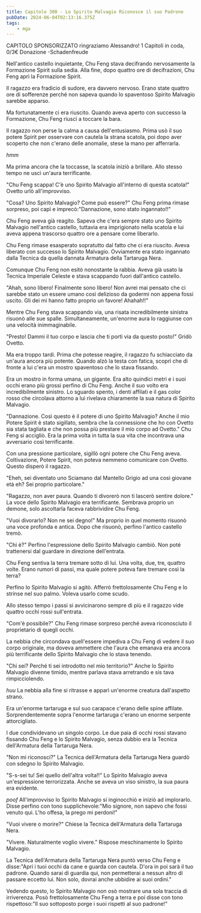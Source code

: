 ```yaml
---
title: Capitolo 300 - Lo Spirito Malvagio Riconosce il suo Padrone
pubDate: 2024-06-04T02:13:16.375Z
tags:
    - mga
---
```

                
CAPITOLO SPONSORIZZATO ringraziamo Alessandro!
1 Capitoli in coda, 0/3€ Donazione
-Schadenfreude


Nell'antico castello inquietante, Chu Feng stava decifrando nervosamente la Formazione Spirit sulla sedia. Alla fine, dopo quattro ore di decifrazioni, Chu Feng aprì la Formazione Spirit.


Il ragazzo era fradicio di sudore, era davvero nervoso. Erano state quattro ore di sofferenze perché non sapeva quando lo spaventoso Spirito Malvagio sarebbe apparso.


Ma fortunatamente ci era riuscito. Quando aveva aperto con successo la Formazione, Chu Feng riuscì a toccare la bara.


Il ragazzo non perse la calma a causa dell'entusiasmo. Prima usò il suo potere Spirit per osservare con cautela la strana scatola, poi dopo aver scoperto che non c'erano delle anomalie, stese la mano per afferrarla.


*hmm*


Ma prima ancora che la toccasse, la scatola iniziò a brillare. Allo stesso tempo ne uscì un'aura terrificante.


"Chu Feng scappa! C'è uno Spirito Malvagio all'interno di questa scatola!" Ovetto urlò all'improvviso.


"Cosa? Uno Spirito Malvagio? Come può essere?" Chu Feng prima rimase sorpreso, poi capì e imprecò:"Dannazione, sono stato ingannato!!"


Chu Feng aveva già reagito. Sapeva che c'era sempre stato uno Spirito Malvagio nell'antico castello, tuttavia era imprigionato nella scatola e lui aveva appena trascorso quattro ore a pensare come liberarlo.


Chu Feng rimase esasperato sopratutto dal fatto che ci era riuscito. Aveva liberato con successo lo Spirito Malvagio. Ovviamente era stato ingannato dalla Tecnica da quella dannata Armatura della Tartaruga Nera.


Comunque Chu Feng non esitò nonostante la rabbia. Aveva già usato la Tecnica Imperiale Celeste e stava scappando fuori dall'antico castello.


"Ahah, sono libero! Finalmente sono libero! Non avrei mai pensato che ci sarebbe stato un essere umano così delizioso da godermi non appena fossi uscito. Gli dei mi hanno fatto proprio un favore! Ahahah!!"


Mentre Chu Feng stava scappando via, una risata incredibilmente sinistra risuonò alle sue spalle. Simultaneamente, un'enorme aura lo raggiunse con una velocità inimmaginabile.


"Presto! Dammi il tuo corpo e lascia che ti porti via da questo posto!" Gridò Ovetto.


Ma era troppo tardi. Prima che potesse reagire, il ragazzo fu schiacciato da un'aura ancora più potente. Quando alzò la testa con fatica, scoprì che di fronte a lui c'era un mostro spaventoso che lo stava fissando.


Era un mostro in forma umana, un gigante. Era alto quindici metri e i suoi occhi erano più grossi perfino di Chu Feng. Anche il suo volto era incredibilmente sinistro. Lo sguardo spento, i denti affilati e il gas color rosso che circolava attorno a lui rivelava chiaramente la sua natura di Spirito Malvagio.


"Dannazione. Così questo è il potere di uno Spirito Malvagio? Anche il mio Potere Spirit è stato sigillato, sembra che la connessione che ho con Ovetto sia stata tagliata e che non possa più prestare il mio corpo ad Ovetto." Chu Feng si accigliò. Era la prima volta in tutta la sua vita che incontrava una avversario così terrificante.


Con una pressione particolare, sigillò ogni potere che Chu Feng aveva. Coltivazione, Potere Spirit, non poteva nemmeno comunicare con Ovetto. Questo disperò il ragazzo.


"Eheh, sei diventato uno Sciamano dal Mantello Grigio ad una così giovane età eh? Sei proprio particolare."


"Ragazzo, non aver paura. Quando ti divorerò non ti lascerò sentire dolore." La voce dello Spirito Malvagio era terrificante. Sembrava proprio un demone, solo ascoltarla faceva rabbrividire Chu Feng.


"Vuoi divorarlo? Non ne sei degno!" Ma proprio in quel momento risuonò una voce profonda e antica. Dopo che risuonò, perfino l'antico castello tremò.


"Chi è?" Perfino l'espressione dello Spirito Malvagio cambiò.
Non poté trattenersi dal guardare in direzione dell'entrata.


Chu Feng sentiva la terra tremare sotto di lui. Una volta, due, tre, quattro volte. Erano rumori di passi, ma quale potere poteva fare tremare così la terra?


Perfino lo Spirito Malvagio si agitò. Afferrò frettolosamente Chu Feng e lo strinse nel suo palmo. Voleva usarlo come scudo.


Allo stesso tempo i passi si avvicinarono sempre di più e il ragazzo vide quattro occhi rossi sull'entrata.


"Com'è possibile?" Chu Feng rimase sorpreso perché aveva riconosciuto il proprietario di quegli occhi.


La nebbia che circondava quell'essere impediva a Chu Feng di vedere il suo corpo originale, ma doveva ammettere che l'aura che emanava era ancora più terrificante dello Spirito Malvagio che lo stava tenendo.


"Chi sei? Perché ti sei introdotto nel mio territorio?" Anche lo Spirito Malvagio divenne timido, mentre parlava stava arretrando e sis tava rimpicciolendo.


*huu* La nebbia alla fine si ritrasse e apparì un'enorme creatura dall'aspetto strano.


Era un'enorme tartaruga e sul suo carapace c'erano delle spine affilate. Sorprendentemente sopra l'enorme tartaruga c'erano un enorme serpente attorcigliato.


I due condividevano un singolo corpo. Le due paia di occhi rossi stavano fissando Chu Feng e lo Spirito Malvagio, senza dubbio era la Tecnica dell'Armatura della Tartaruga Nera.


"Non mi riconosci?" La Tecnica dell'Armatura della Tartaruga Nera guardò con sdegno lo Spirito Malvagio.


"S-s-sei tu! Sei quello dell'altra volta!!" Lo Spirito Malvagio aveva un'espressione terrorizzata. Anche se aveva un viso sinistro, la sua paura era evidente.


*poof* All'improvviso lo Spirito Malvagio si inginocchiò e iniziò ad implorarlo. Disse perfino con tono supplichevole:"Mio signore, non sapevo che fossi venuto qui. L'ho offesa, la prego mi perdoni!"


"Vuoi vivere o morire?" Chiese la Tecnica dell'Armatura della Tartaruga Nera.


"Vivere. Naturalmente voglio vivere." Rispose meschinamente lo Spirito Malvagio.


La Tecnica dell'Armatura della Tartaruga Nera puntò verso Chu Feng e disse:"Apri i tuoi occhi da cane e guarda con cautela. D'ora in poi sarà il tuo padrone. Quando sarai di guardia qui, non permetterai a nessun altro di passare eccetto lui. Non solo, dovrai anche ubbidire ai suoi ordini."


Vedendo questo, lo Spirito Malvagio non osò mostrare una sola traccia di irriverenza. Posò frettolosamente Chu Feng a terra e poi disse con tono rispettoso:"Il suo sottoposto porge i suoi rispetti al suo padrone!"


